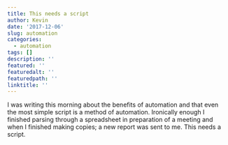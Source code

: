 ```yaml
---
title: This needs a script
author: Kevin
date: '2017-12-06'
slug: automation
categories:
  - automation
tags: []
description: ''
featured: ''
featuredalt: ''
featuredpath: ''
linktitle: ''
---
```


I was writing this morning about the benefits of automation and that even the most simple script  is a method of automation. Ironically enough I finished parsing through a spreadsheet in preparation of a meeting and when I finished making copies; a new report was sent to me. This needs a script. 